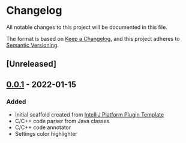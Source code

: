 <!-- Keep a Changelog guide -> https://keepachangelog.com -->
# Changelog
All notable changes to this project will be documented in this file.

The format is based on [Keep a Changelog](https://keepachangelog.com/en/1.0.0/),
and this project adheres to [Semantic Versioning](https://semver.org/spec/v2.0.0.html).

## [Unreleased]

## [0.0.1] - 2022-01-15
### Added
- Initial scaffold created from [IntelliJ Platform Plugin Template](https://github.com/JetBrains/intellij-platform-plugin-template)
- C/C++ code parser from Java classes
- C/C++ code annotator
- Settings color highlighter

[0.0.1]: https://github.com/arissa34/JniGen-Plugin/releases/tag/v0.0.1
